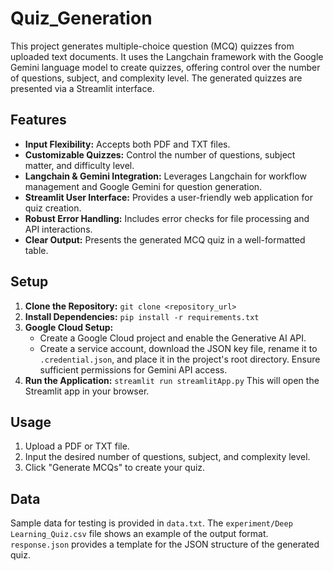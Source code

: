 # Quiz_Generation

This project generates multiple-choice question (MCQ) quizzes from uploaded text documents.  It uses the Langchain framework with the Google Gemini language model to create quizzes, offering control over the number of questions, subject, and complexity level. The generated quizzes are presented via a Streamlit interface.


## Features

* **Input Flexibility:** Accepts both PDF and TXT files.
* **Customizable Quizzes:** Control the number of questions, subject matter, and difficulty level.
* **Langchain & Gemini Integration:** Leverages Langchain for workflow management and Google Gemini for question generation.
* **Streamlit User Interface:** Provides a user-friendly web application for quiz creation.
* **Robust Error Handling:** Includes error checks for file processing and API interactions.
* **Clear Output:** Presents the generated MCQ quiz in a well-formatted table.


## Setup

1. **Clone the Repository:**  `git clone <repository_url>`
2. **Install Dependencies:**  `pip install -r requirements.txt`
3. **Google Cloud Setup:**
   * Create a Google Cloud project and enable the Generative AI API.
   * Create a service account, download the JSON key file, rename it to `.credential.json`, and place it in the project's root directory.  Ensure sufficient permissions for Gemini API access.
4. **Run the Application:** `streamlit run streamlitApp.py`  This will open the Streamlit app in your browser.

## Usage

1. Upload a PDF or TXT file.
2. Input the desired number of questions, subject, and complexity level.
3. Click "Generate MCQs" to create your quiz.

## Data

Sample data for testing is provided in `data.txt`.  The `experiment/Deep Learning_Quiz.csv` file shows an example of the output format.  `response.json` provides a template for the JSON structure of the generated quiz.
